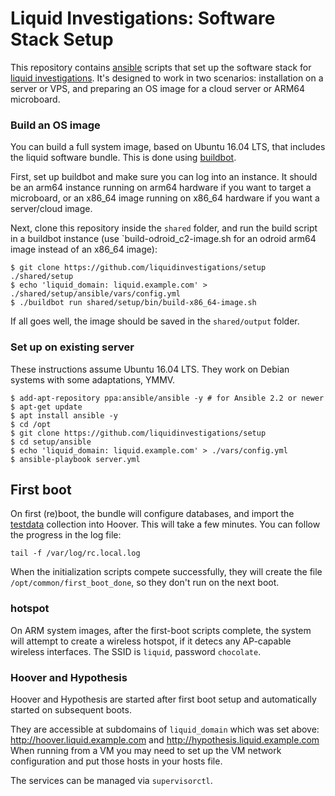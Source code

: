 # Liquid Investigations: Software Stack Setup
This repository contains [ansible](http://docs.ansible.com/ansible/) scripts
that set up the software stack for [liquid investigations][]. It's designed to
work in two scenarios: installation on a server or VPS, and preparing an OS
image for a cloud server or ARM64 microboard.

[liquid investigations]: https://liquidinvestigations.org/wordpress


### Build an OS image
You can build a full system image, based on Ubuntu 16.04 LTS, that includes the
liquid software bundle. This is done using [buildbot][].

[buildbot]: https://github.com/liquidinvestigations/buildbot

First, set up buildbot and make sure you can log into an instance. It should be
an arm64 instance running on arm64 hardware if you want to target a microboard,
or an x86_64 image running on x86_64 hardware if you want a server/cloud image.

Next, clone this repository inside the `shared` folder, and run the build
script in a buildbot instance (use `build-odroid_c2-image.sh for an odroid
arm64 image instead of an x86_64 image):

```shell
$ git clone https://github.com/liquidinvestigations/setup ./shared/setup
$ echo 'liquid_domain: liquid.example.com' > ./shared/setup/ansible/vars/config.yml
$ ./buildbot run shared/setup/bin/build-x86_64-image.sh
```

If all goes well, the image should be saved in the `shared/output` folder.



### Set up on existing server
These instructions assume Ubuntu 16.04 LTS. They work on Debian systems with
some adaptations, YMMV.

```shell
$ add-apt-repository ppa:ansible/ansible -y # for Ansible 2.2 or newer
$ apt-get update
$ apt install ansible -y
$ cd /opt
$ git clone https://github.com/liquidinvestigations/setup
$ cd setup/ansible
$ echo 'liquid_domain: liquid.example.com' > ./vars/config.yml
$ ansible-playbook server.yml
```


## First boot
On first (re)boot, the bundle will configure databases, and import the
[testdata](https://github.com/hoover/testdata) collection into Hoover. This
will take a few minutes. You can follow the progress in the log file:

```
tail -f /var/log/rc.local.log
```

When the initialization scripts compete successfully, they will create the file
`/opt/common/first_boot_done`, so they don't run on the next boot.

### hotspot
On ARM system images, after the first-boot scripts complete, the system will
attempt to create a wireless hotspot, if it detecs any AP-capable wireless
interfaces. The SSID is `liquid`, password `chocolate`.

### Hoover and Hypothesis
Hoover and Hypothesis are started after first boot setup and automatically
started on subsequent boots.

They are accessible at subdomains of `liquid_domain` which was set above:
http://hoover.liquid.example.com and http://hypothesis.liquid.example.com
When running from a VM you may need to set up the VM network configuration
and put those hosts in your hosts file.

The services can be managed via `supervisorctl`.
